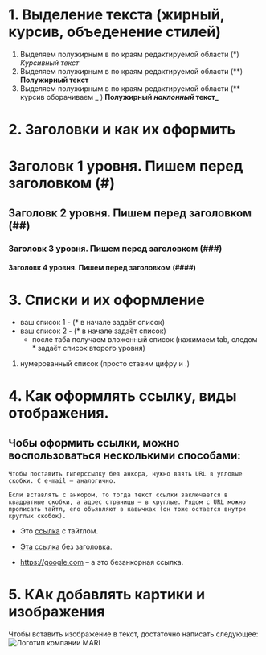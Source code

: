 # 1. Выделение текста (жирный, курсив, объеденение стилей)

1. Выделяем полужирным в по краям редактируемой области (*) *Курсивный текст*
2. Выделяем полужирным в по краям редактируемой области (**) **Полужирный текст**
3. Выделяем полужирным в по краям редактируемой области (** курсив оборачиваем _ ) **Полужирный _наклонный_ текст_**

# 2. Заголовки и как их оформить

# Заголовк 1 уровня. Пишем перед заголовком (#) 
## Заголовк 2 уровня. Пишем перед заголовком (##)
### Заголовк 3 уровня. Пишем перед заголовком (###)
#### Заголовк 4 уровня. Пишем перед заголовком (####)

# 3. Списки и их оформление

* ваш список 1 - (* в начале задаёт список)
* ваш список 2 - (* в начале задаёт список)
    * после таба получаем вложенный список (нажимаем tab, следом * задаёт список второго уровня)

1. нумерованный список (просто ставим цифру и .)

# 4. Как оформлять ссылку, виды отображения.

## Чобы оформить ссылки, можно воспользоваться несколькими способами:
    
    Чтобы поставить гиперссылку без анкора, нужно взять URL в угловые скобки. С e-mail – аналогично.
    
    Если вставлять с анкором, то тогда текст ссылки заключается в квадратные скобки, а адрес страницы – в круглые. Рядом с URL можно прописать тайтл, его объявляют в кавычках (он тоже остается внутри круглых скобок).

- Это [ссылка](https://google.com "Доп описание") с тайтлом.


- [Эта ссылка](https://google.com) без заголовка.


- <https://google.com> – а это безанкорная ссылка.

# 5. КАк добавлять картики и изображения

Чтобы вставить изображение в текст, достаточно написать следующее:
![Логотип компании MARI](b1-logo.png)
